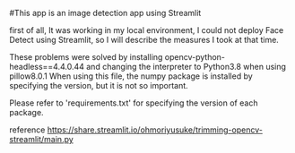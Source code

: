 #This app is an image detection app using Streamlit

first of all,
It was working in my local environment,
I could not deploy Face Detect using Streamlit, so I will describe the measures I took at that time.

These problems were solved by installing opencv-python-headless==4.4.0.44 and changing the interpreter to Python3.8 when using pillow8.0.1
When using this file, the numpy package is installed by specifying the version, but it is not so important.

Please refer to 'requirements.txt' for specifying the version of each package.



reference
https://share.streamlit.io/ohmoriyusuke/trimming-opencv-streamlit/main.py
